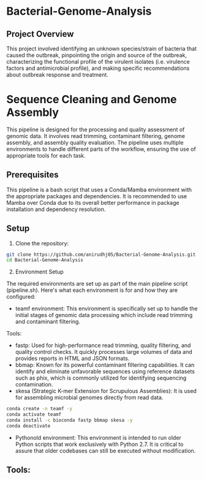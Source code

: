 # Bacterial-Genome-Analysis

## Project Overview
This project involved identifying an unknown species/strain of bacteria that caused the outbreak, pinpointing the origin and source of the outbreak, characterizing the functional profile of the virulent isolates (i.e. virulence factors and antimicrobial profile), and making specific recommendations about outbreak response and treatment.

# Sequence Cleaning and Genome Assembly
This pipeline is designed for the processing and quality assessment of genomic data. It involves read trimming, contaminant filtering, genome assembly, and assembly quality evaluation. The pipeline uses multiple environments to handle different parts of the workflow, ensuring the use of appropriate tools for each task.

## Prerequisites
This pipeline is a bash script that uses a Conda/Mamba environment with the appropriate packages and dependencies. It is recommended to  use Mamba over Conda due to its overall better performance in package installation and dependency resolution.

## Setup
1. Clone the repository:
```bash
git clone https://github.com/anirudhj05/Bacterial-Genome-Analysis.git
cd Bacterial-Genome-Analysis
```
2. Environment Setup

The required environments are set up as part of the main pipeline script (pipeline.sh). Here's what each environment is for and how they are configured:

- teamf environment:
This environment is specifically set up to handle the initial stages of genomic data processing which include read trimming and contaminant filtering.

Tools:
  - fastp: Used for high-performance read trimming, quality filtering, and quality control checks. It quickly processes large volumes of data and provides reports in HTML and JSON formats.
  - bbmap: Known for its powerful contaminant filtering capabilities. It can identify and eliminate unfavorable sequences using reference datasets such as phix, which is commonly utilized for identifying sequencing contamination.
  - skesa (Strategic K-mer Extension for Scrupulous Assemblies): It is used for assembling microbial genomes directly from read data.

```bash
conda create -n teamf -y
conda activate teamf
conda install -c bioconda fastp bbmap skesa -y
conda deactivate
```
- Pythonold environment:
This environment is intended to run older Python scripts that work exclusively with Python 2.7. It is critical to assure that older codebases can still be executed without modification.

Tools:
- 
